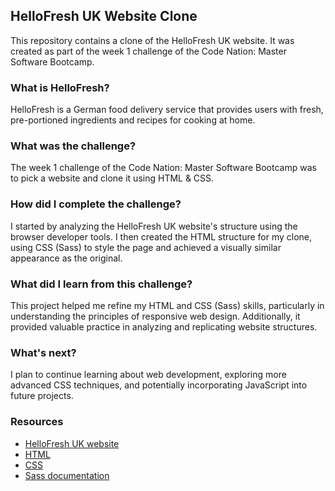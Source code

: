 ## HelloFresh UK Website Clone

This repository contains a clone of the HelloFresh UK website. It was created as part of the week 1 challenge of the Code Nation: Master Software Bootcamp.

### What is HelloFresh?

HelloFresh is a German food delivery service that provides users with fresh, pre-portioned ingredients and recipes for cooking at home.

### What was the challenge?

The week 1 challenge of the Code Nation: Master Software Bootcamp was to pick a website and clone it using HTML & CSS.

### How did I complete the challenge?

I started by analyzing the HelloFresh UK website's structure using the browser developer tools. I then created the HTML structure for my clone, using CSS (Sass) to style the page and achieved a visually similar appearance as the original.

### What did I learn from this challenge?

This project helped me refine my HTML and CSS (Sass) skills, particularly in understanding the principles of responsive web design. Additionally, it provided valuable practice in analyzing and replicating website structures.

### What's next?

I plan to continue learning about web development, exploring more advanced CSS techniques, and potentially incorporating JavaScript into future projects.

### Resources

* [HelloFresh UK website](https://www.hellofresh.co.uk/)
* [HTML](https://www.w3schools.com/html/)
* [CSS](https://www.w3schools.com/css/)
* [Sass documentation](https://sass-lang.com/guide)
